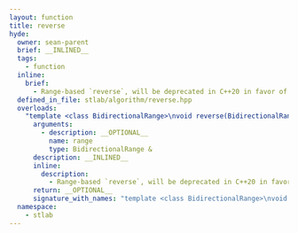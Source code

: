 ```yaml
---
layout: function
title: reverse
hyde:
  owner: sean-parent
  brief: __INLINED__
  tags:
    - function
  inline:
    brief:
      - Range-based `reverse`, will be deprecated in C++20 in favor of [`std::ranges::reverse`](https://en.cppreference.com/w/cpp/algorithm/ranges/reverse).
  defined_in_file: stlab/algorithm/reverse.hpp
  overloads:
    "template <class BidirectionalRange>\nvoid reverse(BidirectionalRange &)":
      arguments:
        - description: __OPTIONAL__
          name: range
          type: BidirectionalRange &
      description: __INLINED__
      inline:
        description:
          - Range-based `reverse`, will be deprecated in C++20 in favor of [`std::ranges::reverse`](https://en.cppreference.com/w/cpp/algorithm/ranges/reverse).
      return: __OPTIONAL__
      signature_with_names: "template <class BidirectionalRange>\nvoid reverse(BidirectionalRange & range)"
  namespace:
    - stlab
---
```

